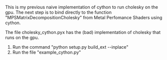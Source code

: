This is my previous naive implementation of cython to run cholesky on the gpu. The next step is to bind directly to the function "MPSMatrixDecompositionCholesky" from Metal Perfomance Shaders using cython.

The file cholesky_cython.pyx has the (bad) implementation of cholesky that runs on the gpu. 



1. Run the command "python setup.py build_ext --inplace"
2. Run the file "example_cython.py"
